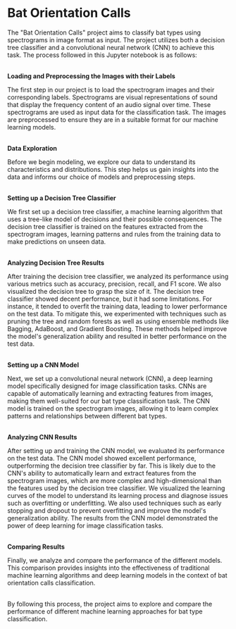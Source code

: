 # Bat Orientation Calls

The "Bat Orientation Calls" project aims to classify bat types using spectrograms in image format as input. The project utilizes both a decision tree classifier and a convolutional neural network (CNN) to achieve this task. The process followed in this Jupyter notebook is as follows:
<br></br>

**Loading and Preprocessing the Images with their Labels**

The first step in our project is to load the spectrogram images and their corresponding labels. Spectrograms are visual representations of sound that display the frequency content of an audio signal over time. These spectrograms are used as input data for the classification task. The images are preprocessed to ensure they are in a suitable format for our machine learning models.
<br></br>

**Data Exploration**

Before we begin modeling, we explore our data to understand its characteristics and distributions. This step helps us gain insights into the data and informs our choice of models and preprocessing steps.
<br></br>

**Setting up a Decision Tree Classifier**

We first set up a decision tree classifier, a machine learning algorithm that uses a tree-like model of decisions and their possible consequences. The decision tree classifier is trained on the features extracted from the spectrogram images, learning patterns and rules from the training data to make predictions on unseen data.
<br></br>

**Analyzing Decision Tree Results**

After training the decision tree classifier, we analyzed its performance using various metrics such as accuracy, precision, recall, and F1 score. We also visualized the decision tree to grasp the size of it. The decision tree classifier showed decent performance, but it had some limitations. For instance, it tended to overfit the training data, leading to lower performance on the test data. To mitigate this, we experimented with techniques such as pruning the tree and random forests as well as using ensemble methods like Bagging, AdaBoost, and Gradient Boosting. These methods helped improve the model's generalization ability and resulted in better performance on the test data.
<br></br>

**Setting up a CNN Model**

Next, we set up a convolutional neural network (CNN), a deep learning model specifically designed for image classification tasks. CNNs are capable of automatically learning and extracting features from images, making them well-suited for our bat type classification task. The CNN model is trained on the spectrogram images, allowing it to learn complex patterns and relationships between different bat types.
<br></br>

**Analyzing CNN Results**

After setting up and training the CNN model, we evaluated its performance on the test data. The CNN model showed excellent performance, outperforming the decision tree classifier by far. This is likely due to the CNN's ability to automatically learn and extract features from the spectrogram images, which are more complex and high-dimensional than the features used by the decision tree classifier. We visualized the learning curves of the model to understand its learning process and diagnose issues such as overfitting or underfitting. We also used techniques such as early stopping and dropout to prevent overfitting and improve the model's generalization ability. The results from the CNN model demonstrated the power of deep learning for image classification tasks.
<br></br>

**Comparing Results**

Finally, we analyze and compare the performance of the different models. This comparison provides insights into the effectiveness of traditional machine learning algorithms and deep learning models in the context of bat orientation calls classification.
<br></br>

By following this process, the project aims to explore and compare the performance of different machine learning approaches for bat type classification.